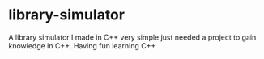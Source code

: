 # library-simulator
A library simulator I made in C++ very simple just needed a project to gain knowledge in C++.
Having fun learning C++
